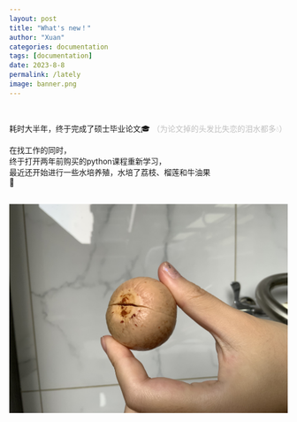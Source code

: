 ```yaml
---
layout: post
title: "What's new！"
author: "Xuan"
categories: documentation
tags: [documentation]
date: 2023-8-8
permalink: /lately
image: banner.png
---
```


<style>
  pre {
    background-color: white; /* 将背景色设置为白色 */
  }
</style>
<br>

耗时大半年，终于完成了硕士毕业论文🎓
<span style="color: silver;">（为论文掉的头发比失恋的泪水都多💧）</span><br>

在找工作的同时，<br>
终于打开两年前购买的python课程重新学习，<br>
最近还开始进行一些水培养殖，水培了荔枝、榴莲和牛油果<br>
 🌱<br><br>
 
![guoguo](/assets/img/guoguo.jpeg)

